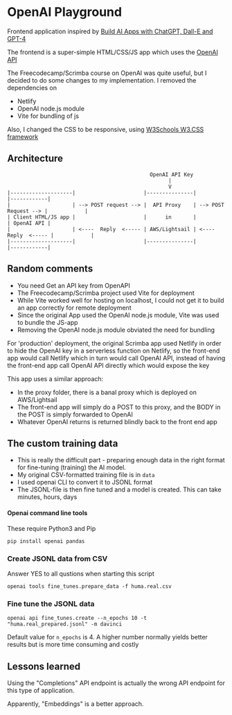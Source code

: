 # OpenAI Playground

Frontend application inspired by 
[Build AI Apps with ChatGPT, Dall-E and GPT-4](https://scrimba.com/learn/buildaiapps)

The frontend is a super-simple HTML/CSS/JS app which uses the [OpenAI API](https://platform.openai.com/docs/api-reference)

The Freecodecamp/Scrimba course on OpenAI was quite useful, but I decided to do some changes to my implementation. I removed the dependencies on
- Netlify
- OpenAI node.js module
- Vite for bundling of js

Also, I changed the CSS to be responsive, using [W3Schools W3.CSS framework](https://www.w3schools.com/w3css/defaulT.asp)

## Architecture

````
                                              OpenAI API Key
                                                    |
                                                    V
|--------------------|                      |---------------|                      |------------|
|                    | --> POST request --> |  API Proxy    | --> POST Request --> |            |
| Client HTML/JS app |                      |      in       |                      | OpenAI API |
|                    | <----  Reply  <----- | AWS/Lightsail | <----  Reply  <----- |            |
|--------------------|                      |---------------|                      |------------|
````


## Random comments

- You need Get an API key from OpenAPI
- The Freecodecamp/Scrimba project used Vite for deployment
- While Vite worked well for hosting on localhost, I could not get it to build an app correctly for remote deployment
- Since the original App used the OpenAI node.js module, Vite was used to bundle the JS-app
- Removing the OpenAI node.js module obviated the need for bundling

For 'production' deployment, the original Scrimba app used Netlify in order to hide the OpenAI key in a serverless function on Netlify, so the front-end app would call Netlify which in turn would call OpenAI API, instead of having the front-end app call OpenAI API directly which would expose the key

This app uses a similar approach:

- In the proxy folder, there is a banal proxy which is deployed on AWS/Lightsail
- The front-end app will simply do a POST to this proxy, and the BODY in the POST is simply forwarded to OpenAI
- Whatever OpenAI returns is returned blindly back to the front end app

## The custom training data

- This is really the difficult part - preparing enough data in the right format for fine-tuning (training) the AI model.
- My original CSV-formatted training file is in ```data```
- I used openai CLI to convert it to JSONL format
- The JSONL-file is then fine tuned and a model is created. This can take minutes, hours, days

#### Openai command line tools
These require Python3 and Pip
````
pip install openai pandas
````
### Create JSONL data from CSV
Answer YES to all qustions when starting this script
````
openai tools fine_tunes.prepare_data -f huma.real.csv
````
### Fine tune the JSONL data
````
openai api fine_tunes.create --n_epochs 10 -t "huma.real_prepared.jsonl" -m davinci
````
Default value for ```n_epochs``` is 4. A higher number normally yields better results but is more time consuming and costly

## Lessons learned

Using the "Completions" API endpoint is actually the wrong API endpoint for this type of application.

Apparently, "Embeddings" is a better approach.
